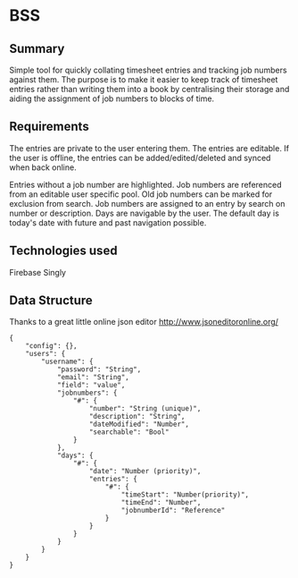 BSS
===

Summary
-------
Simple tool for quickly collating timesheet entries and tracking job numbers against them. The purpose is to make it easier to keep track of timesheet entries rather than writing them into a book by centralising their storage and aiding the assignment of job numbers to blocks of time. 

Requirements
------------
The entries are private to the user entering them.
The entries are editable.
If the user is offline, the entries can be added/edited/deleted and synced when back online.

Entries without a job number are highlighted.
Job numbers are referenced from an editable user specific pool.
Old job numbers can be marked for exclusion from search.
Job numbers are assigned to an entry by search on number or description.
Days are navigable by the user. The default day is today's date with future and past navigation possible.

Technologies used
-----------------
Firebase
Singly

Data Structure
--------------
Thanks to a great little online json editor <http://www.jsoneditoronline.org/>

	{
	    "config": {},
	    "users": {
	        "username": {
	            "password": "String",
	            "email": "String",
	            "field": "value",
	            "jobnumbers": {
	                "#": {
	                    "number": "String (unique)",
	                    "description": "String",
	                    "dateModified": "Number",
	                    "searchable": "Bool"
	                }
	            },
	            "days": {
	                "#": {
	                    "date": "Number (priority)",
	                    "entries": {
	                        "#": {
	                            "timeStart": "Number(priority)",
	                            "timeEnd": "Number",
	                            "jobnumberId": "Reference"
	                        }
	                    }
	                }
	            }
	        }
	    }
	}


